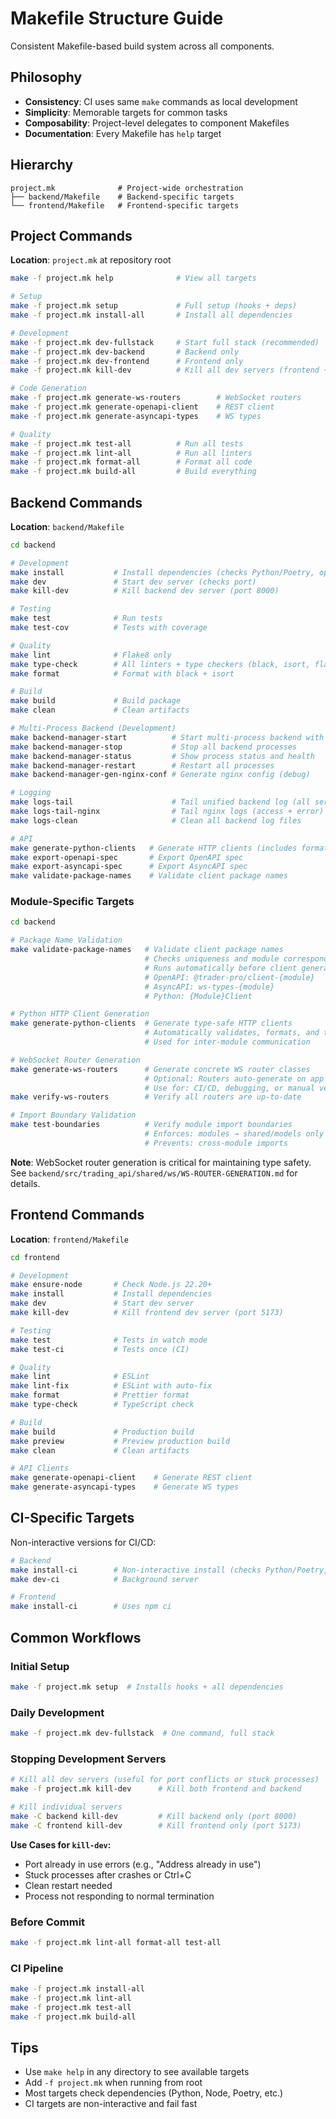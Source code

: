 # Makefile Structure Guide

Consistent Makefile-based build system across all components.

## Philosophy

- **Consistency**: CI uses same `make` commands as local development
- **Simplicity**: Memorable targets for common tasks
- **Composability**: Project-level delegates to component Makefiles
- **Documentation**: Every Makefile has `help` target

## Hierarchy

```
project.mk              # Project-wide orchestration
├── backend/Makefile    # Backend-specific targets
└── frontend/Makefile   # Frontend-specific targets
```

## Project Commands

**Location**: `project.mk` at repository root

```bash
make -f project.mk help              # View all targets

# Setup
make -f project.mk setup             # Full setup (hooks + deps)
make -f project.mk install-all       # Install all dependencies

# Development
make -f project.mk dev-fullstack     # Start full stack (recommended)
make -f project.mk dev-backend       # Backend only
make -f project.mk dev-frontend      # Frontend only
make -f project.mk kill-dev          # Kill all dev servers (frontend + backend)

# Code Generation
make -f project.mk generate-ws-routers        # WebSocket routers
make -f project.mk generate-openapi-client    # REST client
make -f project.mk generate-asyncapi-types    # WS types

# Quality
make -f project.mk test-all          # Run all tests
make -f project.mk lint-all          # Run all linters
make -f project.mk format-all        # Format all code
make -f project.mk build-all         # Build everything
```

## Backend Commands

**Location**: `backend/Makefile`

```bash
cd backend

# Development
make install           # Install dependencies (checks Python/Poetry, optional nginx)
make dev               # Start dev server (checks port)
make kill-dev          # Kill backend dev server (port 8000)

# Testing
make test              # Run tests
make test-cov          # Tests with coverage

# Quality
make lint              # Flake8 only
make type-check        # All linters + type checkers (black, isort, flake8, mypy, pyright)
make format            # Format with black + isort

# Build
make build             # Build package
make clean             # Clean artifacts

# Multi-Process Backend (Development)
make backend-manager-start          # Start multi-process backend with nginx
make backend-manager-stop           # Stop all backend processes
make backend-manager-status         # Show process status and health
make backend-manager-restart        # Restart all processes
make backend-manager-gen-nginx-conf # Generate nginx config (debug)

# Logging
make logs-tail                      # Tail unified backend log (all servers with prefixes)
make logs-tail-nginx                # Tail nginx logs (access + error)
make logs-clean                     # Clean all backend log files

# API
make generate-python-clients   # Generate HTTP clients (includes format & validation)
make export-openapi-spec       # Export OpenAPI spec
make export-asyncapi-spec      # Export AsyncAPI spec
make validate-package-names    # Validate client package names
```

### Module-Specific Targets

```bash
cd backend

# Package Name Validation
make validate-package-names   # Validate client package names
                              # Checks uniqueness and module correspondence
                              # Runs automatically before client generation
                              # OpenAPI: @trader-pro/client-{module}
                              # AsyncAPI: ws-types-{module}
                              # Python: {Module}Client

# Python HTTP Client Generation
make generate-python-clients  # Generate type-safe HTTP clients
                              # Automatically validates, formats, and type-checks
                              # Used for inter-module communication

# WebSocket Router Generation
make generate-ws-routers      # Generate concrete WS router classes
                              # Optional: Routers auto-generate on app startup
                              # Use for: CI/CD, debugging, or manual verification
make verify-ws-routers        # Verify all routers are up-to-date

# Import Boundary Validation
make test-boundaries          # Verify module import boundaries
                              # Enforces: modules → shared/models only
                              # Prevents: cross-module imports
```

**Note**: WebSocket router generation is critical for maintaining type safety. See `backend/src/trading_api/shared/ws/WS-ROUTER-GENERATION.md` for details.

## Frontend Commands

**Location**: `frontend/Makefile`

```bash
cd frontend

# Development
make ensure-node       # Check Node.js 22.20+
make install           # Install dependencies
make dev               # Start dev server
make kill-dev          # Kill frontend dev server (port 5173)

# Testing
make test              # Tests in watch mode
make test-ci           # Tests once (CI)

# Quality
make lint              # ESLint
make lint-fix          # ESLint with auto-fix
make format            # Prettier format
make type-check        # TypeScript check

# Build
make build             # Production build
make preview           # Preview production build
make clean             # Clean artifacts

# API Clients
make generate-openapi-client    # Generate REST client
make generate-asyncapi-types    # Generate WS types
```

## CI-Specific Targets

Non-interactive versions for CI/CD:

```bash
# Backend
make install-ci        # Non-interactive install (checks Python/Poetry, skips nginx)
make dev-ci            # Background server

# Frontend
make install-ci        # Uses npm ci
```

## Common Workflows

### Initial Setup

```bash
make -f project.mk setup  # Installs hooks + all dependencies
```

### Daily Development

```bash
make -f project.mk dev-fullstack  # One command, full stack
```

### Stopping Development Servers

```bash
# Kill all dev servers (useful for port conflicts or stuck processes)
make -f project.mk kill-dev      # Kill both frontend and backend

# Kill individual servers
make -C backend kill-dev         # Kill backend only (port 8000)
make -C frontend kill-dev        # Kill frontend only (port 5173)
```

**Use Cases for `kill-dev`:**

- Port already in use errors (e.g., "Address already in use")
- Stuck processes after crashes or Ctrl+C
- Clean restart needed
- Process not responding to normal termination

### Before Commit

```bash
make -f project.mk lint-all format-all test-all
```

### CI Pipeline

```bash
make -f project.mk install-all
make -f project.mk lint-all
make -f project.mk test-all
make -f project.mk build-all
```

## Tips

- Use `make help` in any directory to see available targets
- Add `-f project.mk` when running from root
- Most targets check dependencies (Python, Node, Poetry, etc.)
- CI targets are non-interactive and fail fast
